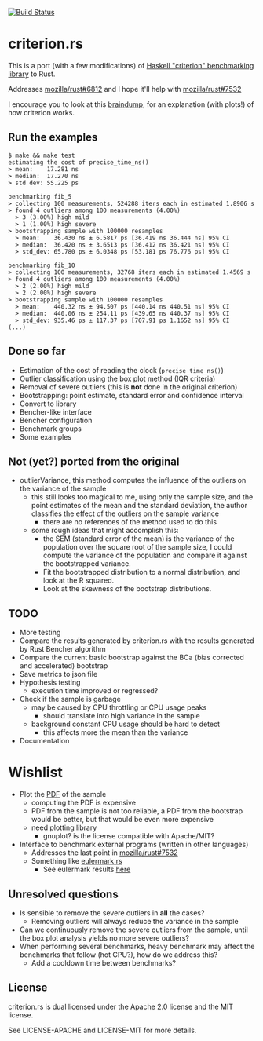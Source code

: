 [![Build Status](https://travis-ci.org/japaric/criterion.rs.svg?branch=master)](https://travis-ci.org/japaric/criterion.rs)

# criterion.rs

This is a port (with a few modifications) of
[Haskell "criterion" benchmarking library](http://www.serpentine.com/blog/2009/09/29/criterion-a-new-benchmarking-library-for-haskell)
to Rust.

Addresses [mozilla/rust#6812](https://github.com/mozilla/rust/issues/6812) and
I hope it'll help with
[mozilla/rust#7532](https://github.com/mozilla/rust/issues/7532)

I encourage you to look at this
[braindump](http://japaric.github.io/criterion-braindump), for an explanation
(with plots!) of how criterion works.

## Run the examples

```
$ make && make test
estimating the cost of precise_time_ns()
> mean:    17.281 ns
> median:  17.270 ns
> std dev: 55.225 ps

benchmarking fib_5
> collecting 100 measurements, 524288 iters each in estimated 1.8906 s
> found 4 outliers among 100 measurements (4.00%)
  > 3 (3.00%) high mild
  > 1 (1.00%) high severe
> bootstrapping sample with 100000 resamples
  > mean:    36.430 ns ± 6.5817 ps [36.419 ns 36.444 ns] 95% CI
  > median:  36.420 ns ± 3.6513 ps [36.412 ns 36.421 ns] 95% CI
  > std_dev: 65.780 ps ± 6.0348 ps [53.181 ps 76.776 ps] 95% CI

benchmarking fib_10
> collecting 100 measurements, 32768 iters each in estimated 1.4569 s
> found 4 outliers among 100 measurements (4.00%)
  > 2 (2.00%) high mild
  > 2 (2.00%) high severe
> bootstrapping sample with 100000 resamples
  > mean:    440.32 ns ± 94.507 ps [440.14 ns 440.51 ns] 95% CI
  > median:  440.06 ns ± 254.11 ps [439.65 ns 440.37 ns] 95% CI
  > std_dev: 935.46 ps ± 117.37 ps [707.91 ps 1.1652 ns] 95% CI
(...)
```

## Done so far

* Estimation of the cost of reading the clock (`precise_time_ns()`)
* Outlier classification using the box plot method (IQR criteria)
* Removal of severe outliers (this is **not** done in the original criterion)
* Bootstrapping: point estimate, standard error and confidence interval
* Convert to library
* Bencher-like interface
* Bencher configuration
* Benchmark groups
* Some examples

## Not (yet?) ported from the original

* outlierVariance, this method computes the influence of the outliers on the
  variance of the sample
  * this still looks too magical to me, using only the sample size, and the
    point estimates of the mean and the standard deviation, the author
    classifies the effect of the outliers on the sample variance
    * there are no references of the method used to do this
  * some rough ideas that might accomplish this:
    * the SEM (standard error of the mean) is the variance of the population
      over the square root of the sample size, I could compute the variance of
      the population and compare it against the bootstrapped variance.
    * Fit the bootstrapped distribution to a normal distribution, and look at
      the R squared.
    * Look at the skewness of the bootstrap distributions.

## TODO

* More testing
* Compare the results generated by criterion.rs with the results generated by
  Rust Bencher algorithm
* Compare the current basic bootstrap against the BCa (bias corrected and
  accelerated) bootstrap
* Save metrics to json file
* Hypothesis testing
  * execution time improved or regressed?
* Check if the sample is garbage
  * may be caused by CPU throttling or CPU usage peaks
    * should translate into high variance in the sample
  * background constant CPU usage should be hard to detect
    * this affects more the mean than the variance
* Documentation

# Wishlist

* Plot the [PDF](http://en.wikipedia.org/wiki/Probability_density_function) of
  the sample
  * computing the PDF is expensive
  * PDF from the sample is not too reliable, a PDF from the bootstrap would be
    better, but that would be even more expensive
  * need plotting library
    * gnuplot? is the license compatible with Apache/MIT?
* Interface to benchmark external programs (written in other languages)
  * Addresses the last point in
    [mozilla/rust#7532](https://github.com/mozilla/rust/issues/7532)
  * Something like [eulermark.rs](https://github.com/japaric/eulermark.rs)
    * See eulermark results [here](http://japaric.github.io/eulermark.rs)

## Unresolved questions

* Is sensible to remove the severe outliers in **all** the cases?
  * Removing outliers will always reduce the variance in the sample
* Can we continuously remove the severe outliers from the sample, until the box
  plot analysis yields no more severe outliers?
* When performing several benchmarks, heavy benchmark may affect the benchmarks
  that follow (hot CPU?), how do we address this?
  * Add a cooldown time between benchmarks?

## License

criterion.rs is dual licensed under the Apache 2.0 license and the MIT license.

See LICENSE-APACHE and LICENSE-MIT for more details.
